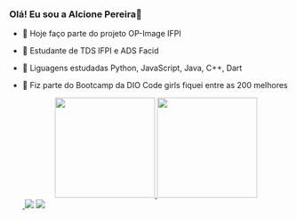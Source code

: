 ### Olá! Eu sou a Alcione Pereira👋

- 🔭 Hoje faço parte do projeto OP-Image IFPI
- 🌱 Estudante de TDS IFPI e ADS Facid
- 👯 Liguagens estudadas Python, JavaScript, Java, C++, Dart
- 🤔 Fiz parte do Bootcamp da DIO Code girls fiquei entre as 200 melhores

  <div align="center">
        <a href="https://github.com/AlcionePereira">
        <img height="180em" src="https://github-readme-stats.vercel.app/api?username=rafaballerini&show_icons=true&theme=dracula&include_all_commits=true&count_private=true"/>
        <img height="180em" src="https://github-readme-stats.vercel.app/api/top-langs/?username=AlcionePereira&layout=compact&langs_count=7&theme=dracula"/>
      </div>
    <a href="https://www.youtube.com/channel/UCDT23FKBIOL10LPa5-vis3g" target="_blank"> 
        <img src="https://img.shields.io/badge/YouTube-FF0000?style=for-the-badge&logo=youtube&logoColor=white" alt="">
    </a>

    <a href="https://www.instagram.com/alcioneoliveira10/" target="_blank">
    <img src="https://img.shields.io/badge/-Instagram-%23E4405F?style=for-the-badge&logo=instagram&logoColor=white" target="_blank"></a>

    <a href="https://www.linkedin.com/in/alcione-oliveira-323786b8/" target="_blank">
    <img src="https://img.shields.io/badge/-LinkedIn-%230077B5?style=for-the-badge&logo=linkedin&logoColor=white" target="_blank"></a>
